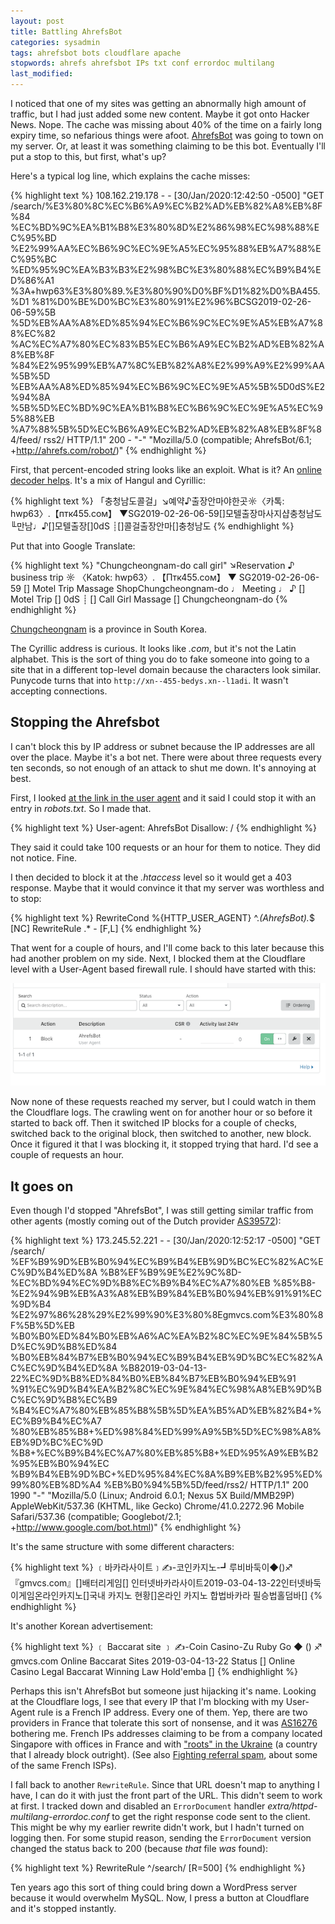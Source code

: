 ```yaml
---
layout: post
title: Battling AhrefsBot
categories: sysadmin
tags: ahrefsbot bots cloudflare apache
stopwords: ahrefs ahrefsbot IPs txt conf errordoc multilang
last_modified:
---
```


I noticed that one of my sites was getting an abnormally high amount
of traffic, but I had just added some new content. Maybe it got onto
Hacker News. Nope. The cache was missing about 40% of the time on a
fairly long expiry time, so nefarious things were afoot.
[AhrefsBot](+http://ahrefs.com/robot/) was going to town on my server.
Or, at least it was something claiming to be this bot. Eventually I'll
put a stop to this, but first, what's up?

Here's a typical log line, which explains the cache misses:

{% highlight text %}
108.162.219.178 - - [30/Jan/2020:12:42:50 -0500] "GET
/search/%E3%80%8C%EC%B6%A9%EC%B2%AD%EB%82%A8%EB%8F%84
%EC%BD%9C%EA%B1%B8%E3%80%8D%E2%86%98%EC%98%88%EC%95%BD
%E2%99%AA%EC%B6%9C%EC%9E%A5%EC%95%88%EB%A7%88%EC%95%BC
%ED%95%9C%EA%B3%B3%E2%98%BC%E3%80%88%EC%B9%B4%ED%86%A1
%3A+hwp63%E3%80%89.%E3%80%90%D0%BF%D1%82%D0%BA455.%D1
%81%D0%BE%D0%BC%E3%80%91%E2%96%BCSG2019-02-26-06-59%5B
%5D%EB%AA%A8%ED%85%94%EC%B6%9C%EC%9E%A5%EB%A7%88%EC%82
%AC%EC%A7%80%EC%83%B5%EC%B6%A9%EC%B2%AD%EB%82%A8%EB%8F
%84%E2%95%99%EB%A7%8C%EB%82%A8%E2%99%A9%E2%99%AA%5B%5D
%EB%AA%A8%ED%85%94%EC%B6%9C%EC%9E%A5%5B%5D0dS%E2%94%8A
%5B%5D%EC%BD%9C%EA%B1%B8%EC%B6%9C%EC%9E%A5%EC%95%88%EB
%A7%88%5B%5D%EC%B6%A9%EC%B2%AD%EB%82%A8%EB%8F%84/feed/
rss2/ HTTP/1.1" 200 - "-" "Mozilla/5.0 (compatible;
AhrefsBot/6.1; +http://ahrefs.com/robot/)"
{% endhighlight %}

First, that percent-encoded string looks like an exploit. What is
it? An [online decoder helps](https://www.url-encode-decode.com). It's
a mix of Hangul and Cyrillic:

{% highlight text %}
「충청남도콜걸」↘예약♪출장안마야한곳☼〈카톡: hwp63〉.【птк455.сом】
▼SG2019-02-26-06-59[]모텔출장마사지샵충청남도╙만남♩♪[]모텔출장[]0dS
┊[]콜걸출장안마[]충청남도
{% endhighlight %}

Put that into Google Translate:

{% highlight text %}
"Chungcheongnam-do call girl" ↘Reservation ♪ business trip ☼
〈Katok: hwp63〉. 【Птк455.сом】
▼ SG2019-02-26-06-59 [] Motel Trip Massage ShopChungcheongnam-do
♩ Meeting ♩ ♪ [] Motel Trip [] 0dS
┊ [] Call Girl Massage [] Chungcheongnam-do
{% endhighlight %}

[Chungcheongnam](https://en.wikipedia.org/wiki/South_Chungcheong_Province) is a province in South Korea.

The Cyrillic address is curious. It looks like *.com*, but it's not
the Latin alphabet. This is the sort of thing you do to fake someone
into going to a site that in a different top-level domain because the
characters look similar. Punycode turns that into
`http://xn--455-bedys.xn--l1adi`. It wasn't accepting connections.

## Stopping the Ahrefsbot

I can't block this by IP address or subnet because the IP addresses are
all over the place. Maybe it's a bot net. There were about three requests
every ten seconds, so not enough of an attack to shut me down. It's annoying
at best.

First, I looked [at the link in the user agent](http://ahrefs.com/robot/)
and it said I could stop it with an entry in _robots.txt_. So I made that.

{% highlight text %}
User-agent: AhrefsBot
Disallow: /
{% endhighlight %}

They said it could take 100 requests or an hour for them to notice. They
did not notice. Fine.

I then decided to block it at the *.htaccess* level so it would get
a 403 response. Maybe that it would convince it that my server was
worthless and to stop:

{% highlight text %}
RewriteCond %{HTTP_USER_AGENT} ^.*(AhrefsBot).*$ [NC]
RewriteRule .* - [F,L]
{% endhighlight %}

That went for a couple of hours, and I'll come back to this later because
this had another problem on my side. Next, I blocked them at the
Cloudflare level with a User-Agent based firewall rule. I should have
started with this:

![Cloudflare fireawall rule](/images/ahrefsbot-firewall-rule.png)

Now none of these requests reached my server, but I could watch in them
the Cloudflare logs. The crawling went on for another hour or so
before it started to back off. Then it switched IP blocks for a couple
of checks, switched back to the original block, then switched to
another, new block. Once it figured it that I was blocking it, it
stopped trying that hard. I'd see a couple of requests an hour.

## It goes on

Even though I'd stopped "AhrefsBot", I was still getting similar traffic from
other agents (mostly coming out of the Dutch provider [AS39572](https://ipinfo.io/AS39572)):

{% highlight text %}
173.245.52.221 - - [30/Jan/2020:12:52:17 -0500] "GET /search/
%EF%B9%9D%EB%B0%94%EC%B9%B4%EB%9D%BC%EC%82%AC%EC%9D%B4%ED%8A
%B8%EF%B9%9E%E2%9C%8D-%EC%BD%94%EC%9D%B8%EC%B9%B4%EC%A7%80%EB
%85%B8-%E2%94%9B%EB%A3%A8%EB%B9%84%EB%B0%94%EB%91%91%EC%9D%B4
%E2%97%86%28%29%E2%99%90%E3%80%8Egmvcs.com%E3%80%8F%5B%5D%EB
%B0%B0%ED%84%B0%EB%A6%AC%EA%B2%8C%EC%9E%84%5B%5D%EC%9D%B8%ED%84
%B0%EB%84%B7%EB%B0%94%EC%B9%B4%EB%9D%BC%EC%82%AC%EC%9D%B4%ED%8A
%B82019-03-04-13-22%EC%9D%B8%ED%84%B0%EB%84%B7%EB%B0%94%EB%91
%91%EC%9D%B4%EA%B2%8C%EC%9E%84%EC%98%A8%EB%9D%BC%EC%9D%B8%EC%B9
%B4%EC%A7%80%EB%85%B8%5B%5D%EA%B5%AD%EB%82%B4+%EC%B9%B4%EC%A7
%80%EB%85%B8+%ED%98%84%ED%99%A9%5B%5D%EC%98%A8%EB%9D%BC%EC%9D
%B8+%EC%B9%B4%EC%A7%80%EB%85%B8+%ED%95%A9%EB%B2%95%EB%B0%94%EC
%B9%B4%EB%9D%BC+%ED%95%84%EC%8A%B9%EB%B2%95%ED%99%80%EB%8D%A4
%EB%B0%94%5B%5D/feed/rss2/ HTTP/1.1" 200 1990 "-" "Mozilla/5.0
(Linux; Android 6.0.1; Nexus 5X Build/MMB29P) AppleWebKit/537.36
(KHTML, like Gecko) Chrome/41.0.2272.96 Mobile Safari/537.36
(compatible; Googlebot/2.1; +http://www.google.com/bot.html)"
{% endhighlight %}

It's the same structure with some different characters:

{% highlight text %}
﹝바카라사이트﹞✍-코인카지노-┛루비바둑이◆()♐『gmvcs.com』[]배터리게임[]
인터넷바카라사이트2019-03-04-13-22인터넷바둑이게임온라인카지노[]국내 카지노
현황[]온라인 카지노 합법바카라 필승법홀덤바[]
{% endhighlight %}

It's another Korean advertisement:

{% highlight text %}
﹝ Baccarat site ﹞ ✍-Coin Casino-Zu Ruby Go ◆ () ♐ gmvcs.com
Online Baccarat Sites 2019-03-04-13-22
Status [] Online Casino Legal Baccarat Winning Law Hold'emba []
{% endhighlight %}

Perhaps this isn't AhrefsBot but someone just hijacking it's name.
Looking at the Cloudflare logs, I see that every IP that I'm blocking
with my User-Agent rule is a French IP address. Every one of them.
Yep, there are two providers in France that tolerate this sort of
nonsense, and it was [AS16276](https://ipinfo.io/AS16276) bothering
me. French IPs addresses claiming to be from a company located
Singapore with offices in France and with ["roots" in the
Ukraine](https://ahrefs.com/about) (a country that I already block
outright). (See also [Fighting referral spam](https://ro-che.info/articles/2018-03-25-fighting-referral-spam), about some of the same French ISPs).

I fall back to another `RewriteRule`. Since that URL doesn't map to
anything I have, I can do it with just the front part of the URL. This
didn't seem to work at first. I tracked down and disabled an
`ErrorDocument` handler *extra/httpd-multilang-errordoc.conf* to get
the right response code sent to the client. This might be why my
earlier rewrite didn't work, but I hadn't turned on logging then. For
some stupid reason, sending the `ErrorDocument` version changed the
status back to 200 (because *that* file *was* found):

{% highlight text %}
RewriteRule  ^/search/ [R=500]
{% endhighlight %}

Ten years ago this sort of thing could bring down a WordPress server
because it would overwhelm MySQL. Now, I press a button at Cloudflare
and it's stopped instantly.
